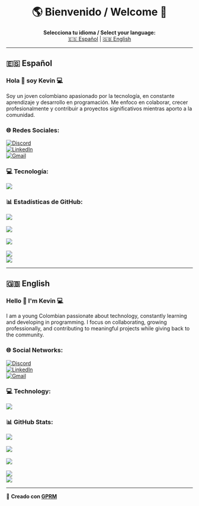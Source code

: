 <h1 align="center">🌎 Bienvenido / Welcome 👋</h1>

<p align="center">
  <b>Selecciona tu idioma / Select your language:</b>  
  <br>
  <a href="#-español">🇪🇸 Español</a> | <a href="#-english">🇬🇧 English</a>
</p>

---

## 🇪🇸 Español  
### Hola 👋 soy Kevin 💻  
Soy un joven colombiano apasionado por la tecnología, en constante aprendizaje y desarrollo en programación. Me enfoco en colaborar, crecer profesionalmente y contribuir a proyectos significativos mientras aporto a la comunidad.  

### 🌐 Redes Sociales:  
[![Discord](https://img.shields.io/badge/Discord-7289DA?style=for-the-badge&logo=discord&logoColor=white)](https://discordapp.com/users/385181387491246080)  
[![LinkedIn](https://img.shields.io/badge/LinkedIn-0077B5?style=for-the-badge&logo=linkedin&logoColor=white)](https://www.linkedin.com/in/kevin-villegas-666bb61ab/)  
[![Gmail](https://img.shields.io/badge/Gmail-D14836?style=for-the-badge&logo=gmail&logoColor=white)](mailto:kevinvilleperez@gmail.com)  

### 💻 Tecnología:  
<p align="left">
  <a href="https://skillicons.dev">
    <img src="https://skillicons.dev/icons?i=angular,cs,astro,php,bootstrap,docker,dotnet,css,html,js,express,mysql,postgres,mongodb,netlify,nestjs,git,github,postman,vscode,visualstudio,react,prisma,vite,&perline=12" />
  </a>
</p>

### 📊 Estadísticas de GitHub:  
![](https://github-readme-stats.vercel.app/api?username=kevin-villegas13&theme=radical&hide_border=false&include_all_commits=true&count_private=true)<br/>  
![](https://github-readme-streak-stats.herokuapp.com/?user=kevin-villegas13&theme=radical&hide_border=false)<br/>  
![](https://github-readme-stats.vercel.app/api/top-langs/?username=kevin-villegas13&theme=dark&hide_border=false&include_all_commits=false&count_private=false&layout=compact)<br/>  
![](https://github-contributor-stats.vercel.app/api?username=kevin-villegas13&limit=5&theme=dark&combine_all_yearly_contributions=true)  
[![](https://visitcount.itsvg.in/api?id=kevin-villegas13&icon=0&color=0)](https://visitcount.itsvg.in)  

---

## 🇬🇧 English  
### Hello 👋 I'm Kevin 💻  
I am a young Colombian passionate about technology, constantly learning and developing in programming. I focus on collaborating, growing professionally, and contributing to meaningful projects while giving back to the community.  

### 🌐 Social Networks:  
[![Discord](https://img.shields.io/badge/Discord-7289DA?style=for-the-badge&logo=discord&logoColor=white)](https://discordapp.com/users/385181387491246080)  
[![LinkedIn](https://img.shields.io/badge/LinkedIn-0077B5?style=for-the-badge&logo=linkedin&logoColor=white)](https://www.linkedin.com/in/kevin-villegas-666bb61ab/)  
[![Gmail](https://img.shields.io/badge/Gmail-D14836?style=for-the-badge&logo=gmail&logoColor=white)](mailto:kevinvilleperez@gmail.com)  

### 💻 Technology:  
<p align="left">
  <a href="https://skillicons.dev">
    <img src="https://skillicons.dev/icons?i=angular,cs,astro,php,bootstrap,docker,dotnet,css,html,js,express,mysql,postgres,mongodb,netlify,nestjs,git,github,postman,vscode,visualstudio,react,prisma,vite,&perline=12" />
  </a>
</p>

### 📊 GitHub Stats:  
![](https://github-readme-stats.vercel.app/api?username=kevin-villegas13&theme=radical&hide_border=false&include_all_commits=true&count_private=true)<br/>  
![](https://github-readme-streak-stats.herokuapp.com/?user=kevin-villegas13&theme=radical&hide_border=false)<br/>  
![](https://github-readme-stats.vercel.app/api/top-langs/?username=kevin-villegas13&theme=dark&hide_border=false&include_all_commits=false&count_private=false&layout=compact)<br/>  
![](https://github-contributor-stats.vercel.app/api?username=kevin-villegas13&limit=5&theme=dark&combine_all_yearly_contributions=true)  
[![](https://visitcount.itsvg.in/api?id=kevin-villegas13&icon=0&color=0)](https://visitcount.itsvg.in)  

---

🎨 **Creado con [GPRM](https://gprm.itsvg.in)**  

